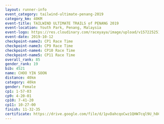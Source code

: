 ```yaml
---
layout: runner-info 
event_category: tailwind-ultimate-penang-2019 
category_km: 40KM 
event-title: TAILWIND ULTIMATE TRAILS of PENANG 2019 
event-location: Youth Park, Penang, Malaysia 
event-logo: https://res.cloudinary.com/raceyaya/image/upload/v1572252513/logo/utop-2019_h9tzys.jpg 
event-date: 2019-10-12 
checkpoint-name2: CP1 Race Time 
checkpoint-name3: CP9 Race Time 
checkpoint-name4: CP10 Race Time 
checkpoint-name5: CP11 Race Time 
overall_rank: 85
gender_rank: 19
bib: 4521
name: CHOO YIN SOON
distance: 40km
category: 40km
gender: Female
cp1: 1-57-03
cp9: 4-20-01
cp10: 7-41-20
cp11: 10-27-00
finish: 11-32-35
certificate: https://drive.google.com/file/d/1pvDahcqoCwz1QHW7cql9U_h8CcuKisSt/view?usp=sharing
---
```

